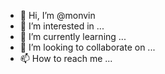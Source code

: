 - 👋 Hi, I’m @monvin
- 👀 I’m interested in ...
- 🌱 I’m currently learning ...
- 💞️ I’m looking to collaborate on ...
- 📫 How to reach me ...

<!---
monvin/monvin is a ✨ special ✨ repository because its `README.md` (this file) appears on your GitHub profile.
You can click the Preview link to take a look at your changes.
--->
